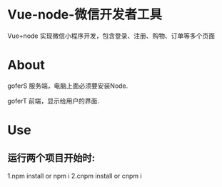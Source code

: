 


# Vue-node-微信开发者工具
Vue+node 实现微信小程序开发，包含登录、注册、购物、订单等多个页面


# About
 goferS  服务端，电脑上面必须要安装Node.
 
 goferT  前端，显示给用户的界面.

# Use
## 运行两个项目开始时:

  1.npm install or npm i
  2.cnpm install or cnpm i 

  

